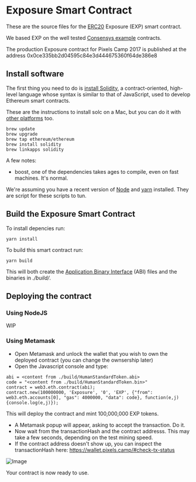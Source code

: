 # Exposure Smart Contract

These are the source files for the [ERC20][4] Exposure (EXP) smart contract.

We based EXP on the well tested [Consensys example][5] contracts.

The production Exposure contract for Pixels Camp 2017 is published at the address 0x0ce335bb2d04595c84e3d444675360f64de386e8

## Install software

The first thing you need to do is [install Solidity][2], a contract-oriented, high-level language whose syntax is similar to that of JavaScript, used to develop Ethereum smart contracts.

These are the instructions to install solc on a Mac, but you can do it with [other platforms][2] too.

```
brew update
brew upgrade
brew tap ethereum/ethereum
brew install solidity
brew linkapps solidity
```

A few notes:

* boost, one of the dependencies takes ages to compile, even on fast machines. It's normal.

We're assuming you have a recent version of [Node][7] and [yarn][3] installed. They are script for these scripts to tun.

## Build the Exposure Smart Contract

To install depencies run:

```
yarn install
```

To build this smart contract run:

```
yarn build
```

This will both create the [Application Binary Interface][6] (ABI) files and the binaries in *./build/*.

## Deploying the contract

### Using NodeJS

WIP

### Using Metamask

 * Open Metamask and unlock the wallet that you wish to own the deployed contract (you can change the ownsership later)
 * Open the Javascript console and type:

```
abi = <content from ./build/HumanStandardToken.abi>
code = "<content from ./build/HumanStandardToken.bin>"
contract = web3.eth.contract(abi);
contract.new(100000000, 'Exposure', '0', 'EXP', {"from": web3.eth.accounts[0], "gas": 4000000, "data": code}, function(e,j){console.log(e,j)});
```

This will deploy the contract and mint 100,000,000 EXP tokens.

 * A Metamask popup will appear, asking to accept the transaction. Do it.
 * Now wait from the transactionHash and the contract addresss. This may take a few seconds, depending on the test mining speed.
 * If the contract address doesn't show up, you can inspect the transactionHash here: https://wallet.pixels.camp/#check-tx-status

![Image](https://github.com/PixelsCamp/moon/blob/master/imgs/deplyimg1.png?raw=true)

Your contract is now ready to use.

[1]: https://github.com/ConsenSys/Tokens
[2]: http://solidity.readthedocs.io/en/develop/installing-solidity.html
[3]: https://yarnpkg.com/en/docs/install
[4]: https://github.com/ethereum/EIPs/issues/20
[5]: https://github.com/ConsenSys/Tokens
[6]: https://github.com/ethereum/wiki/wiki/Ethereum-Contract-ABI
[7]: https://nodejs.org/en/
